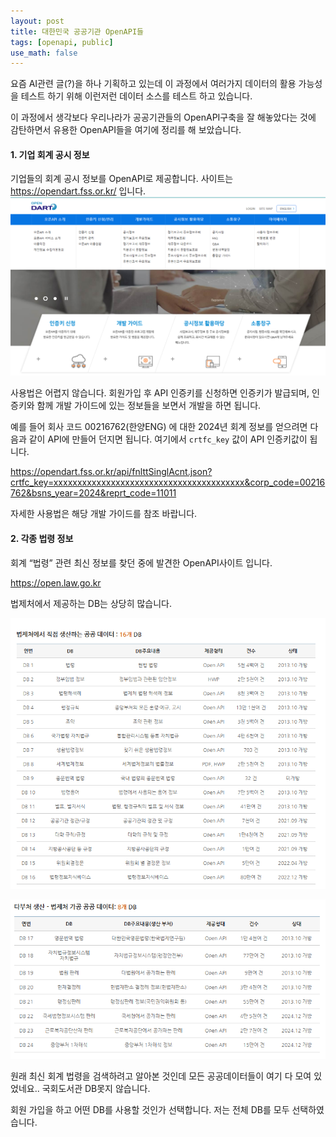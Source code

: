 ```yaml
---
layout: post
title: 대한민국 공공기관 OpenAPI들
tags: [openapi, public]
use_math: false
---
```






요즘 AI관련 글(?)을 하나 기획하고 있는데 이 과정에서 여러가지 데이터의 활용 가능성을 테스트 하기 위해 이런저런 데이터 소스를 테스트 하고 있습니다.

이 과정에서 생각보다 우리나라가 공공기관들의 OpenAPI구축을 잘 해놓았다는 것에 감탄하면서 유용한 OpenAPI들을 여기에 정리를 해 보았습니다. 



#### 1. 기업 회계 공시 정보

기업들의 회계 공시 정보를 OpenAPI로 제공합니다. 사이트는 https://opendart.fss.or.kr/ 입니다. 
![image-20250904101853702](https://raw.githubusercontent.com/cheuora/cheuora.github.io/master/_posts/2025/assets/image-20250904101853702.png)



사용법은 어렵지 않습니다. 회원가입 후 API 인증키를 신청하면 인증키가 발급되며, 인증키와 함께 개발 가이드에 있는 정보들을 보면서 개발을 하면 됩니다. 

예를 들어 회사 코드 00216762(한양ENG) 에 대한 2024년 회계 정보를 얻으려면 다음과 같이 API에 만들어 던지면 됩니다. 여기에서 `crtfc_key` 값이 API 인증키값이 됩니다. 

https://opendart.fss.or.kr/api/fnlttSinglAcnt.json?crtfc_key=xxxxxxxxxxxxxxxxxxxxxxxxxxxxxxxxxxxxxxxx&corp_code=00216762&bsns_year=2024&reprt_code=11011

자세한 사용법은 해당 개발 가이드를 참조 바랍니다. 



#### 2. 각종 법령 정보

회계 “법령” 관련 최신 정보를 찾던 중에 발견한 OpenAPI사이트 입니다. 

https://open.law.go.kr 

법제처에서 제공하는 DB는 상당히 많습니다.

![image-20250904114214623](https://raw.githubusercontent.com/cheuora/cheuora.github.io/master/_posts/2025/assets/image-20250904114214623.png)

![image-20250904114233284](https://raw.githubusercontent.com/cheuora/cheuora.github.io/master/_posts/2025/assets/image-20250904114233284.png)

원래 최신 회계 법령을 검색하려고 알아본 것인데 모든 공공데이터들이 여기 다 모여 있었네요.. 국회도서관 DB못지 않습니다. 

회원 가입을 하고 어떤 DB를 사용할 것인가 선택합니다. 저는 전체 DB를 모두 선택하였습니다. 





